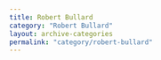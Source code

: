 ```yaml
---
title: Robert Bullard
category: "Robert Bullard"
layout: archive-categories
permalink: "category/robert-bullard"
---
```

